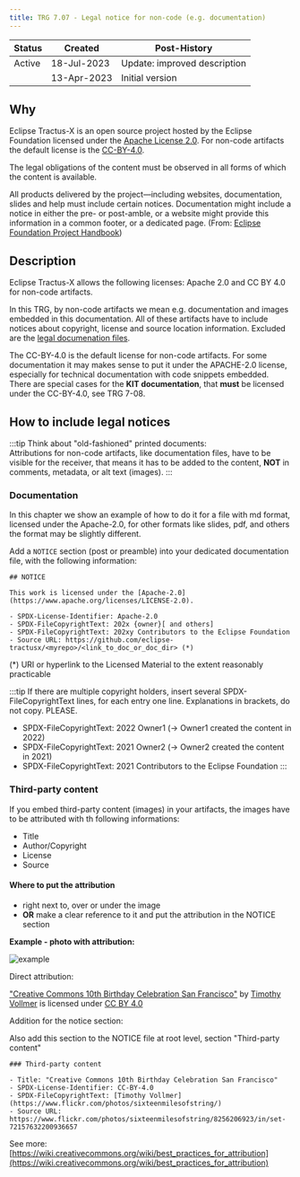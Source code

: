 ```yaml
---
title: TRG 7.07 - Legal notice for non-code (e.g. documentation)
---
```


| Status | Created     | Post-History                 |
|--------|-------------|------------------------------|
| Active | 18-Jul-2023 | Update: improved description |
|        | 13-Apr-2023 | Initial version              |

## Why

Eclipse Tractus-X is an open source project hosted by the Eclipse Foundation licensed under the [Apache License 2.0](https://spdx.org/licenses/Apache-2.0). For non-code artifacts the default license is the [CC-BY-4.0](https://spdx.org/licenses/CC-BY-4.0.html).

The legal obligations of the content must be observed in all forms of which the content is available.

All products delivered by the project—including websites, documentation, slides and help must include certain notices. Documentation might include a notice in either the pre- or post-amble, or a website might provide this information in a common footer, or a dedicated page. (From: [Eclipse Foundation Project Handbook](https://www.eclipse.org/projects/handbook/#legaldoc-end-user))

## Description

Eclipse Tractus-X allows the following licenses: Apache 2.0 and CC BY 4.0 for non-code artifacts.

In this TRG, by non-code artifacts we mean e.g. documentation and images embedded in this documentation. All of these artifacts have to include notices about copyright, license and source location information. Excluded are the [legal documenation files](/docs/release/trg-7/trg-7-01#description).

The CC-BY-4.0 is the default license for non-code artifacts. For some documentation it may makes sense to put it under the APACHE-2.0 license, especially for technical documentation with code snippets embedded.
There are special cases for the **KIT documentation**, that **must** be licensed under the CC-BY-4.0, see TRG 7-08.

## How to include legal notices

:::tip
Think about "old-fashioned" printed documents: <br/>
Attributions for non-code artifacts, like documentation files, have to be visible for the receiver, that means
it has to be added to the content, **NOT** in comments, metadata, or alt text (images).
:::

### Documentation

In this chapter we show an example of how to do it for a file with md format, licensed under the Apache-2.0, for other formats like slides, pdf, and others the format may be slightly different.

Add a `NOTICE` section (post or preamble) into your dedicated documentation file, with the following information:

```text
## NOTICE

This work is licensed under the [Apache-2.0](https://www.apache.org/licenses/LICENSE-2.0).

- SPDX-License-Identifier: Apache-2.0
- SPDX-FileCopyrightText: 202x {owner}[ and others]
- SPDX-FileCopyrightText: 202xy Contributors to the Eclipse Foundation
- Source URL: https://github.com/eclipse-tractusx/<myrepo>/<link_to_doc_or_doc_dir> (*)
 ```

(*) URI or hyperlink to the Licensed Material to the extent reasonably practicable

:::tip
If there are multiple copyright holders, insert several SPDX-FileCopyrightText lines, for each entry one line. Explanations in brackets, do not copy. PLEASE.

- SPDX-FileCopyrightText: 2022 Owner1 (-> Owner1 created the content in 2022)
- SPDX-FileCopyrightText: 2021 Owner2 (-> Owner2 created the content in 2021)
- SPDX-FileCopyrightText: 2021 Contributors to the Eclipse Foundation
:::

### Third-party content

If you embed third-party content (images) in your artifacts, the images have to be attributed with th following informations:

- Title
- Author/Copyright
- License
- Source

#### Where to put the attribution

- right next to, over or under the image
- **OR** make a clear reference to it and put the attribution in the NOTICE section

**Example - photo with attribution:**

![example](@site/static/img/oss_example_Creative_Commons_10th_Birthday.jpg)

Direct attribution:

["Creative Commons 10th Birthday Celebration San Francisco"](http://www.flickr.com/photos/sixteenmilesofstring/8256206923/in/set-72157632200936657) by [Timothy Vollmer](http://www.flickr.com/photos/sixteenmilesofstring/) is licensed under [CC BY 4.0](http://creativecommons.org/licenses/by/4.0/)

Addition for the notice section:

Also add this section to the NOTICE file at root level, section "Third-party content"

```text
### Third-party content

- Title: "Creative Commons 10th Birthday Celebration San Francisco"
- SPDX-License-Identifier: CC-BY-4.0
- SPDX-FileCopyrightText: [Timothy Vollmer](https://www.flickr.com/photos/sixteenmilesofstring/)
- Source URL: https://www.flickr.com/photos/sixteenmilesofstring/8256206923/in/set-72157632200936657
 ```

See more: [https://wiki.creativecommons.org/wiki/best_practices_for_attribution](https://wiki.creativecommons.org/wiki/best_practices_for_attribution)
